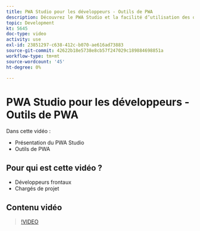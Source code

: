 ```yaml
---
title: PWA Studio pour les développeurs - Outils de PWA
description: Découvrez le PWA Studio et la facilité d’utilisation des outils de PWA Studio.
topic: Development
kt: 5645
doc-type: video
activity: use
exl-id: 23851297-c638-412c-b070-ae616ad73883
source-git-commit: 42622b18e5738e8cb57f247029c189884698851a
workflow-type: tm+mt
source-wordcount: '45'
ht-degree: 0%

---
```


# PWA Studio pour les développeurs - Outils de PWA

Dans cette vidéo :

- Présentation du PWA Studio
- Outils de PWA

## Pour qui est cette vidéo ?

- Développeurs frontaux
- Chargés de projet

## Contenu vidéo

>[!VIDEO](https://video.tv.adobe.com/v/35716?quality=12&learn=on)
